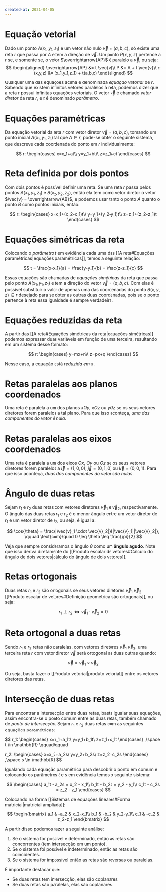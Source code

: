 ```yaml
---
created-at: 2021-04-05
---
```

# Equação vetorial
Dado um ponto $A(x_1,y_1,z_1)$ e um vetor não nulo $\vec{v}=(a,b,c)$, só existe uma reta $r$ que passa por $A$ e tem a direção de $\vec{v}$. Um ponto $P(x,y,z)$ pertence a $r$ se, e somente se, o vetor $\overrightarrow{AP}$ é paralelo a $\vec{v}$, ou seja:
$$
\begin{aligned}
  \overrightarrow{AP} &= t \vec{v}\\
  P &= A + t \vec{v}\\
  r:(x,y,z) &= (x_1,y_1,z_1) + t(a,b,c)
\end{aligned}
$$

Qualquer uma das equações acima é denominada *equação vetorial* de $r$. Sabendo que existem infinitos vetores paralelos à reta, podemos dizer que a reta $r$ possui infinitas equações vetoriais.
O vetor $\vec{v}$ é chamado *vetor diretor* da reta $r$, e $t$ é denominado *parâmetro*.

# Equações paramétricas
Da equação vetorial da reta $r$ com vetor diretor $\vec{v}=(a,b,c)$, tomando um ponto inicial $A(x_1,y_1,z_1)$ tal que $A \in r$, pode-se obter o seguinte sistema, que descreve cada coordenada do ponto em $r$ individualmente:

$$
r:
 \begin{cases}
    x=x_1+at\\
    y=y_1+bt\\
    z=z_1+ct
 \end{cases}
$$

# Reta definida por dois pontos
Com dois pontos é possível definir uma reta. Se uma reta $r$ passa pelos pontos $A(x_1,y_1,z_1)$ e $B(x_2,y_2,z_2)$, então ela tem como vetor diretor o vetor $\vec{v} = \overrightarrow{AB}$, e podemos usar tanto o ponto $A$ quanto o ponto $B$ como pontos iniciais, então:

$$
  r:
  \begin{cases}
    x=x_1+(x_2-x_1)t\\
    y=y_1+(y_2-y_1)t\\
    z=z_1+(z_2-z_1)t
  \end{cases}
$$

# Equações simétricas da reta
Colocando o *parâmetro* $t$ em evidência cada uma das [[A reta#Equações paramétricas|equações paramétricas]], temos a seguinte relação:

$$
  t = \frac{x-x_1}{a} = \frac{y-y_1}{b} = \frac{z-z_1}{c}
$$

Essas equações são chamadas de *equações simétricas* da reta que passa pelo ponto $A(x_1,y_1,z_1)$ e tem a direção do vetor $\vec{v}=(a,b,c)$. Com elas é possível substituir o valor de apenas uma das coordenadas do ponto $B(x,y,z) \in r$ desejado para se obter as outras duas coordenadas, pois se o ponto pertence à reta essa igualdade é sempre verdadeira.

# Equações reduzidas da reta
A partir das [[A reta#Equações simétricas da reta|equações simétricas]] podemos expressar duas variáveis em função de uma terceira, resultando em um sistema desse formato:

$$
  r:
  \begin{cases}
    y=mx+n\\
    z=px+q
  \end{cases}
$$

Nesse caso, a equação está *reduzida em $x$*.

# Retas paralelas aos planos coordenados
Uma reta é paralela a um dos planos $xOy$, $xOz$ ou $yOz$ se os seus vetores diretores forem paralelos a tal plano. Para que isso aconteça, *uma das componentes do vetor é nula*.

# Retas paralelas aos eixos coordenados
Uma reta é paralela a um dos eixos $Ox$, $Oy$ ou $Oz$ se os seus vetores diretores forem paralelos a $\vec{i}=(1,0,0)$, $\vec{j}=(0,1,0)$ ou $\vec{k}=(0,0,1)$. Para que isso aconteça, *duas das componentes do vetor são nulas*.

# Ângulo de duas retas
Sejam $r_1$ e $r_2$ duas retas com vetores diretores $\vec{v}_1$ e $\vec{v}_2$, respectivamente. O ângulo das duas retas $r_1$ e $r_2$ é o menor ângulo entre um vetor diretor de $r_1$ e um vetor diretor de $r_2$, ou seja, é igual a:

$$
  \cos{\theta} = \frac{|\vec{v}_1 \cdot \vec{v}_2|}{|\vec{v}_1||\vec{v}_2|},
  \qquad \text{com}\quad 0 \leq \theta \leq \frac{\pi}{2}
$$

Veja que sempre consideramos o ângulo $\theta$ como um **ângulo agudo**.
Note que isso deriva diretamente do [[Produto escalar de vetores#Cálculo do ângulo de dois vetores|cálculo do ângulo de dois vetores]].

# Retas ortogonais
Duas retas $r_1$ e $r_2$ são ortogonais se seus vetores diretores $\vec{v}_1$ $\vec{v}_2$ [[Produto escalar de vetores#Definição geométrica|são ortogonais]], ou seja:

$$
 r_1 \perp r_2 \Leftrightarrow \vec{v}_1 \cdot \vec{v}_2 = 0
$$

# Reta ortogonal a duas retas
Sendo $r_1$ e $r_2$ retas não paralelas, com vetores diretores $\vec{v}_1$ $\vec{v}_2$, uma terceira reta $r$ com vetor diretor $\vec{v}$ será ortogonal as duas outras quando:

$$
  \vec{v}=\vec{v}_1 \times \vec{v}_2
$$

Ou seja, basta fazer o [[Produto vetorial|produto vetorial]] entre os vetores diretores das retas.

# Intersecção de duas retas
Para encontrar a intersecção entre duas retas, basta igualar suas equações, assim encontra-se o ponto comum entre as duas retas, também chamado de *ponto de intersecção*.
Sejam $r_1$ e $r_2$ duas retas com as seguintes equações paramétricas:

$$
r_1:
\begin{cases}
  x=x_1+a_1t\\
  y=y_1+b_1t\\
  z=z_1+c_1t
\end{cases}
,\space t \in \mathbb{R}
\qquad\qquad

r_2:
\begin{cases}
  x=x_2+a_2s\\
  y=y_2+b_2s\\
  z=z_2+c_2s
\end{cases}
,\space s \in \mathbb{R}
$$

Igualando cada equação paramétrica para descobrir o ponto em comum e colocando os parâmetros $t$ e $s$ em evidência temos o seguinte sistema:

$$
  \begin{cases}
    a_1t - a_2s = x_2 - x_1\\
    b_1t - b_2s = y_2 - y_1\\
    c_1t - c_2s = z_2 - z_1
  \end{cases}
$$

Colocando na forma [[Sistemas de equações lineares#Forma matricial|matricial ampliada]]:

$$
\begin{bmatrix}
  a_1 & -a_2 & x_2-x_1\\
  b_1 & -b_2 & y_2-y_1\\
  c_1 & -c_2 & z_2-z_1
\end{bmatrix}
$$

A partir disso podemos fazer a seguinte análise:
1. Se o sistema for possível e determinado, então as retas são concorrentes (tem intersecção em um ponto).
2. Se o sistema foi possível e indeterminado, então as retas são coincidentes.
3. Se o sistema for impossível então as retas são reversas ou paralelas.

É importante destacar que:
- Se duas retas tem intersecção, elas são coplanares
- Se duas retas são paralelas, elas são coplanares

